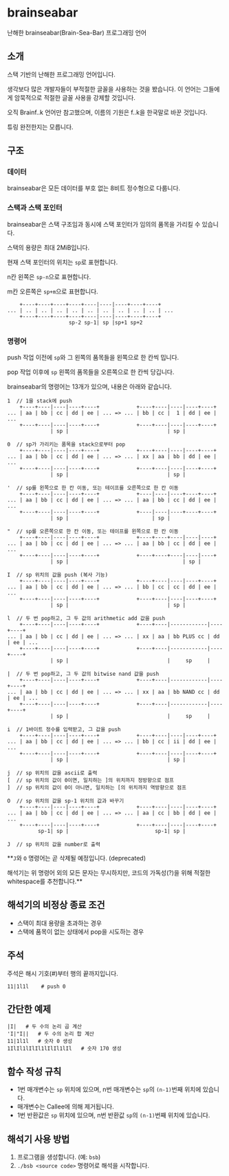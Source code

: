 # brainseabar
난해한 brainseabar(Brain-Sea-Bar) 프로그래밍 언어

## 소개
스택 기반의 난해한 프로그래밍 언어입니다.

생각보다 많은 개발자들이 부적절한 글꼴을 사용하는 것을 봤습니다. 이 언어는 그들에게 암묵적으로 적절한 글꼴 사용을 강제할 것입니다.

오직 Brainf\.\.k 언어만 참고했으며, 이름의 기원은 f\.\.k을 한국말로 바꾼 것입니다.

튜링 완전한지는 모릅니다.

## 구조
### 데이터
brainseabar은 모든 데이터를 부호 없는 8비트 정수형으로 다룹니다.

### 스택과 스택 포인터
brainseabar은 스택 구조임과 동시에 스택 포인터가 임의의 품목을 가리킬 수 있습니다.

스택의 용량은 최대 2MiB입니다.

현재 스택 포인터의 위치는 `sp`로 표현합니다.

n칸 왼쪽은 `sp-n`으로 표현합니다.

m칸 오른쪽은 `sp+m`으로 표현합니다.

```
    +----+----+----+----+----|----|----+----+----+
... | .. | .. | .. | .. | .. | .. | .. | .. | .. | ...
    +----+----+----+----+----|----|----+----+----+
                    sp-2 sp-1| sp |sp+1 sp+2
```

### 명령어
push 작업 이전에 `sp`와 그 왼쪽의 품목들을 왼쪽으로 한 칸씩 밉니다.

pop 작업 이후에 `sp` 왼쪽의 품목들을 오른쪽으로 한 칸씩 당깁니다.

brainseabar의 명령어는 13개가 있으며, 내용은 아래와 같습니다.

```
1  // 1을 stack에 push
    +----+----|----|----+----+            +----+----|----|----+----+
... | aa | bb | cc | dd | ee | ... => ... | bb | cc |  1 | dd | ee | ...
    +----+----|----|----+----+            +----+----|----|----+----+
              | sp |                                | sp |

0  // sp가 가리키는 품목을 stack으로부터 pop
    +----+----|----|----+----+            +----+----|----|----+----+
... | aa | bb | cc | dd | ee | ... => ... | xx | aa | bb | dd | ee | ...
    +----+----|----|----+----+            +----+----|----|----+----+
              | sp |                                | sp |

'  // sp를 왼쪽으로 한 칸 이동, 또는 테이프를 오른쪽으로 한 칸 이동
    +----+----|----|----+----+            +----|----|----+----+----+
... | aa | bb | cc | dd | ee | ... => ... | aa | bb | cc | dd | ee | ...
    +----+----|----|----+----+            +----|----|----+----+----+
              | sp |                           | sp |

"  // sp를 오른쪽으로 한 칸 이동, 또는 테이프를 왼쪽으로 한 칸 이동
    +----+----|----|----+----+            +----+----+----|----|----+
... | aa | bb | cc | dd | ee | ... => ... | aa | bb | cc | dd | ee | ...
    +----+----|----|----+----+            +----+----+----|----|----+
              | sp |                                     | sp |

I  // sp 위치의 값을 push (복사 기능)
    +----+----|----|----+----+            +----+----|----|----+----+
... | aa | bb | cc | dd | ee | ... => ... | bb | cc | cc | dd | ee | ...
    +----+----|----|----+----+            +----+----|----|----+----+
              | sp |                                | sp |

l  // 두 번 pop하고, 그 두 값의 arithmetic add 값을 push
    +----+----|----|----+----+            +----+----|------------|----+----+
... | aa | bb | cc | dd | ee | ... => ... | xx | aa | bb PLUS cc | dd | ee | ...
    +----+----|----|----+----+            +----+----|------------|----+----+
              | sp |                                |     sp     |

|  // 두 번 pop하고, 그 두 값의 bitwise nand 값을 push
    +----+----|----|----+----+            +----+----|------------|----+----+
... | aa | bb | cc | dd | ee | ... => ... | xx | aa | bb NAND cc | dd | ee | ...
    +----+----|----|----+----+            +----+----|------------|----+----+
              | sp |                                |     sp     |

i  // 1바이트 정수를 입력받고, 그 값을 push
    +----+----|----|----+----+            +----+----|----|----+----+
... | aa | bb | cc | dd | ee | ... => ... | bb | cc | ii | dd | ee | ...
    +----+----|----|----+----+            +----+----|----|----+----+
              | sp |                                | sp |

j  // sp 위치의 값을 ascii로 출력
[  // sp 위치의 값이 0이면, 일치하는 ]의 위치까지 정방향으로 점프
]  // sp 위치의 값이 0이 아니면, 일치하는 [의 위치까지 역방향으로 점프

O  // sp 위치의 값을 sp-1 위치의 값과 바꾸기
    +----+----|----|----+----+            +----+----|----|----+----+
... | aa | bb | cc | dd | ee | ... => ... | aa | cc | bb | dd | ee | ...
    +----+----|----|----+----+            +----+----|----|----+----+
          sp-1| sp |                            sp-1| sp |

J  // sp 위치의 값을 number로 출력
```

**`J`와 `O` 명령어는 곧 삭제될 예정입니다. (deprecated)

해석기는 위 명령어 외의 모든 문자는 무시하지만, 코드의 가독성(?)을 위해 적절한 whitespace를 추천합니다.**

## 해석기의 비정상 종료 조건
* 스택이 최대 용량을 초과하는 경우
* 스택에 품목이 없는 상태에서 pop을 시도하는 경우

## 주석
주석은 해시 기호(#)부터 행의 끝까지입니다.

```
11|1l1l    # push 0
```

## 간단한 예제
```
|I|   # 두 수의 논리 곱 계산
'I|"I||   # 두 수의 논리 합 계산
11|1l1l   # 숫자 0 생성
1IlIl1lIlIl1lIlIl1lIl   # 숫자 170 생성
```

## 함수 작성 규칙
* 1번 매개변수는 `sp` 위치에 있으며, n번 매개변수는 `sp`의 `(n-1)`번째 위치에 있습니다.
* 매개변수는 Callee에 의해 제거됩니다.
* 1번 반환값은 `sp` 위치에 있으며, n번 반환값 `sp`의 `(n-1)`번째 위치에 있습니다.

## 해석기 사용 방법
1. 프로그램을 생성합니다. (예: `bsb`)
1. `./bsb <source code>` 명령어로 해석을 시작합니다.
